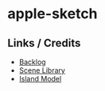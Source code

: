 # apple-sketch

## Links / Credits

- [Backlog](https://github.com/users/ElyR1uM/projects/3)
- [Scene Library](https://github.com/VisualComputing/nub.git)
- [Island Model](https://sketchfab.com/3d-models/low-poly-floating-island-b52ceb8fe4d145e3b6de26d707a85d21)
